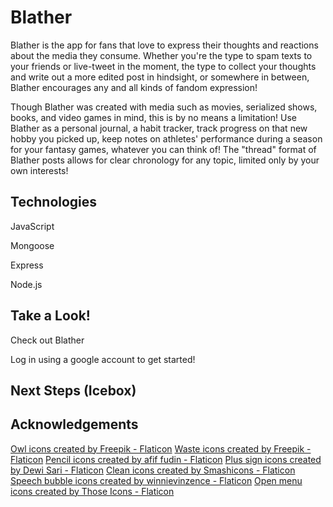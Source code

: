 # Blather

Blather is the app for fans that love to express their thoughts and reactions about the media they consume. Whether you're the type to spam texts to your friends or live-tweet in the moment, the type to collect your thoughts and write out a more edited post in hindsight, or somewhere in between, Blather encourages any and all kinds of fandom expression! 

Though Blather was created with media such as movies, serialized shows, books, and video games in mind, this is by no means a limitation! Use Blather as a personal journal, a habit tracker, track progress on that new hobby you picked up, keep notes on athletes' performance during a season for your fantasy games, whatever you can think of! The "thread" format of Blather posts allows for clear chronology for any topic, limited only by your own interests! 

## Technologies

JavaScript

Mongoose

Express

Node.js

## Take a Look!

<a>Check out Blather</a>

Log in using a google account to get started!

## Next Steps (Icebox)

## Acknowledgements

<a href="https://www.flaticon.com/free-icons/owl" title="owl icons">Owl icons created by Freepik - Flaticon</a>
<a href="https://www.flaticon.com/free-icons/waste" title="waste icons">Waste icons created by Freepik - Flaticon</a>
<a href="https://www.flaticon.com/free-icons/pencil" title="pencil icons">Pencil icons created by afif fudin - Flaticon</a>
<a href="https://www.flaticon.com/free-icons/plus-sign" title="plus sign icons">Plus sign icons created by Dewi Sari - Flaticon</a>
<a href="https://www.flaticon.com/free-icons/clean" title="clean icons">Clean icons created by Smashicons - Flaticon</a>
<a href="https://www.flaticon.com/free-icons/speech-bubble" title="speech bubble icons">Speech bubble icons created by winnievinzence - Flaticon</a>
<a href="https://www.flaticon.com/free-icons/open-menu" title="open menu icons">Open menu icons created by Those Icons - Flaticon</a>